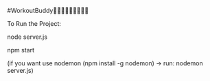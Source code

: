 #WorkoutBuddy🏋🏻‍♀️🚵🏻‍♀️⛹🏼‍♀️

To Run the Project: 

node server.js

npm start

(if you want use nodemon (npm install -g nodemon) -> run: nodemon server.js)

